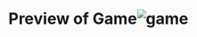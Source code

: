 # Preview of Game![game](https://github.com/kondanarasimha/Rock-Paper-Scissors-GAME/assets/136059664/2618225a-f22f-4e17-8c0c-59e4d13464fd)
